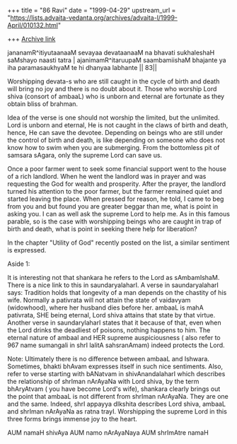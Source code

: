 +++
title = "86 Ravi"
date = "1999-04-29"
upstream_url = "https://lists.advaita-vedanta.org/archives/advaita-l/1999-April/010132.html"

+++
[Archive link](https://lists.advaita-vedanta.org/archives/advaita-l/1999-April/010132.html)

jananamR^itiyutaanaaM sevayaa devataanaaM
na bhavati sukhaleshaH saMshayo naasti tatra |
ajanimamR^itaruupaM saambamiishaM bhajante
ya iha paramasaukhyaM te hi dhanyaa labhante || 83||

Worshipping devata-s who are still caught in the cycle of birth and
death will bring no joy and there is no doubt about it. Those who
worship Lord shiva (consort of ambaaL) who is unborn and eternal
are fortunate as they obtain bliss of brahman.

Idea of the verse is one should not worship the limited, but the
unlimited. Lord is unborn and eternal, He is not caught in the claws
of birth and death, hence, He can save the devotee. Depending on
beings who are still under the control of birth and death, is like
depending on someone who does not know how to swim when you are
submerging. From the bottomless pit of samsara sAgara, only the
supreme Lord can save us.

Once a poor farmer went to seek some financial support went to the
house of a rich landlord. When he went the landlord was in prayer
and was requesting the God for wealth and prosperity. After the
prayer, the landlord turned his attention to the poor farmer, but the
farmer remained quiet and started leaving the place. When pressed for
reason, he told, I came to beg from you and but found you are greater
beggar than me, what is point in asking you. I can as well ask the
supreme Lord  to help me.  As in this famous parable, so is the case
with worshipping beings who are caught in trap of birth and death,
what is point in seeking there help for liberation?

In the chapter  "Utility of God" recently posted on the list, a
similar sentiment is expressed.


Aside 1:

It is interesting not that shankara he refers to the Lord as
sAmbamIshaM. There is a nice link to this in saundaryalaharI. A verse
in saundaryalaharI says: Tradition holds that longevity of a man
depends on the chastity of his wife. Normally a pativrata will not
attain the state of vaidavyam (widowhood), where her husband dies
before her.  ambaaL is mahA pativrata, SHE being eternal, Lord shiva
attains that state by that virtue. Another verse in saundarylaharI
states that it because of that, even when the Lord drinks the
deadliest of poisons, nothing happens to him. The eternal nature of
ambaal and HER supreme auspiciousness ( also refer to 967 name
sumangali in shrI lalitA sahsranAmam) indeed protects the Lord.

Note: Ultimately there is no difference between ambaaL and
Ishwara. Sometimes, bhakti bhAvam expresses itself in such nice
sentiments. Also, refer to verse starting with bANatvam in
shivAnandalaharI which describes the relationship of shrIman nArAyaNa
with Lord shiva, by the term bhAryAtvam ( you have become Lord's
wife), shankara clearly brings out the point that ambaaL is not
different from shrIman nArAyaNa. They are one and the same. Indeed,
shrI appayya dIkshita describes Lord shiva, ambaaL and shrIman
nArAyaNa as ratna trayI. Worshipping the supreme Lord in this three
forms brings immense joy to the heart.

AUM namaH shivAya
AUM namo nArAyaNaya
AUM shrImAtre namaH

